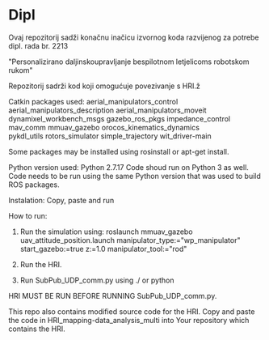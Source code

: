 # Dipl

Ovaj repozitorij sadži konačnu inačicu izvornog koda razvijenog za potrebe dipl. rada br. 2213

"Personalizirano daljinskoupravljanje bespilotnom letjelicoms robotskom rukom"

Repozitorij sadrži kod koji omogućuje povezivanje s HRI.ž


Catkin packages used:
  aerial_manipulators_control
  aerial_manipulators_description
  aerial_manipulators_moveit
  dynamixel_workbench_msgs
  gazebo_ros_pkgs
  impedance_control
  mav_comm
  mmuav_gazebo
  orocos_kinematics_dynamics          
  pykdl_utils
  rotors_simulator 
  simple_trajectory
  wit_driver-main
  
Some packages may be installed using rosinstall or apt-get install.

Python version used: Python 2.7.17
Code shoud run on Python 3 as well. Code needs to be run using the same Python version that was used to build ROS packages. 

Instalation: Copy, paste and run

How to run:
1) Run the simulation using: roslaunch mmuav_gazebo uav_attitude_position.launch manipulator_type:="wp_manipulator" start_gazebo:=true z:=1.0 manipulator_tool:="rod"

2) Run the HRI.

3) Run SubPub_UDP_comm.py using ./ or python

HRI MUST BE RUN BEFORE RUNNING SubPub_UDP_comm.py.

This repo also contains modified source code for the HRI. Copy and paste the code in HRI_mapping-data_analysis_multi into Your repository which contains the HRI.






